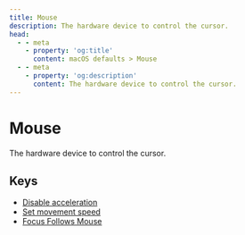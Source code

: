 ```yaml
---
title: Mouse
description: The hardware device to control the cursor.
head:
  - - meta
    - property: 'og:title'
      content: macOS defaults > Mouse
  - - meta
    - property: 'og:description'
      content: The hardware device to control the cursor.
---
```


# Mouse

The hardware device to control the cursor.

## Keys

- [Disable acceleration](./linear.md)
- [Set movement speed](./scaling.md)
- [Focus Follows Mouse](./focusfollowsmouse.md)
